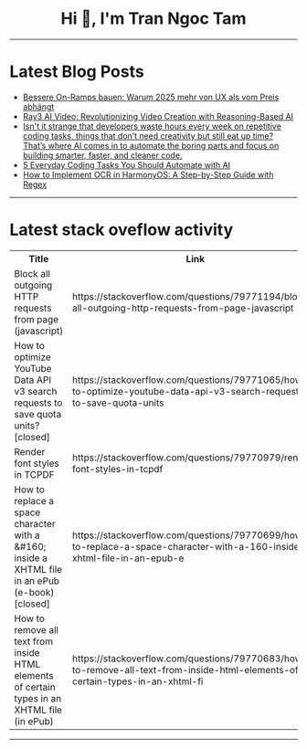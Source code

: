 <h1 align="center">Hi 👋, I'm Tran Ngoc Tam</h1>

---

# Latest Blog Posts 
<!-- BLOG-POST-LIST:START -->
- [Bessere On-Ramps bauen: Warum 2025 mehr von UX als vom Preis abhängt](https://dev.to/piwa_lin_8b3155c3dd85f0f9/building-better-on-ramps-why-2025-is-about-ux-in-crypto-not-just-price-14cc)
- [Ray3 AI Video: Revolutionizing Video Creation with Reasoning-Based AI](https://dev.to/juddiy/ray3-ai-video-revolutionizing-video-creation-with-reasoning-based-ai-1je8)
- [Isn&#39;t it strange that developers waste hours every week on repetitive coding tasks, things that don’t need creativity but still eat up time? That’s where AI comes in to automate the boring parts and focus on building smarter, faster, and cleaner code.](https://dev.to/jaideepparashar/isnt-it-strange-that-developers-waste-hours-every-week-on-repetitive-coding-tasks-things-that-229k)
- [5 Everyday Coding Tasks You Should Automate with AI](https://dev.to/jaideepparashar/5-everyday-coding-tasks-you-should-automate-with-ai-3c13)
- [How to Implement OCR in HarmonyOS: A Step-by-Step Guide with Regex](https://dev.to/harmonyos/how-to-implement-ocr-in-harmonyos-a-step-by-step-guide-with-regex-5f48)
<!-- BLOG-POST-LIST:END -->

---

# Latest stack oveflow activity
<table>
  <tr><th>Title</th><th>Link</th></tr>
  <!-- STACKOVERFLOW:START --><tr><td>Block all outgoing HTTP requests from page &lpar;javascript&rpar;</td><td>https://stackoverflow.com/questions/79771194/block-all-outgoing-http-requests-from-page-javascript</td></tr><tr><td>How to optimize YouTube Data API v3 search requests to save quota units? [closed]</td><td>https://stackoverflow.com/questions/79771065/how-to-optimize-youtube-data-api-v3-search-requests-to-save-quota-units</td></tr><tr><td>Render font styles in TCPDF</td><td>https://stackoverflow.com/questions/79770979/render-font-styles-in-tcpdf</td></tr><tr><td>How to replace a space character with a &amp;#160; inside a XHTML file in an ePub &lpar;e-book&rpar; [closed]</td><td>https://stackoverflow.com/questions/79770699/how-to-replace-a-space-character-with-a-160-inside-a-xhtml-file-in-an-epub-e</td></tr><tr><td>How to remove all text from inside HTML elements of certain types in an XHTML file &lpar;in ePub&rpar;</td><td>https://stackoverflow.com/questions/79770683/how-to-remove-all-text-from-inside-html-elements-of-certain-types-in-an-xhtml-fi</td></tr><!-- STACKOVERFLOW:END -->
</table>

---



